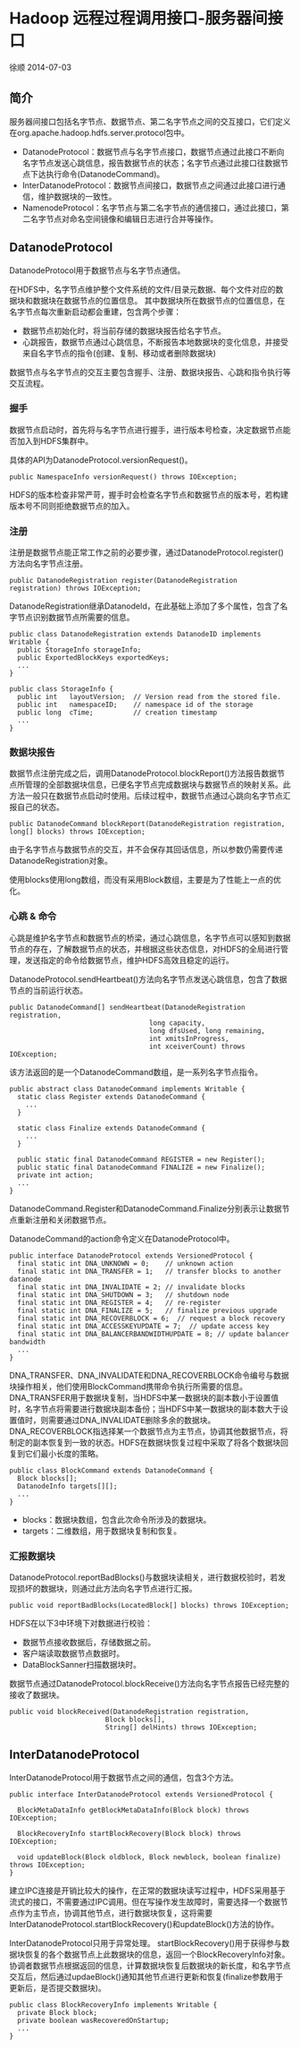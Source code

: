 # Hadoop 远程过程调用接口-服务器间接口

徐顺 2014-07-03

## 简介
服务器间接口包括名字节点、数据节点、第二名字节点之间的交互接口，它们定义在org.apache.hadoop.hdfs.server.protocol包中。

* DatanodeProtocol：数据节点与名字节点接口，数据节点通过此接口不断向名字节点发送心跳信息，报告数据节点的状态；名字节点通过此接口往数据节点下达执行命令(DatanodeCommand)。
* InterDatanodeProtocol：数据节点间接口，数据节点之间通过此接口进行通信，维护数据块的一致性。
* NamenodeProtocol：名字节点与第二名字节点的通信接口，通过此接口，第二名字节点对命名空间镜像和编辑日志进行合并等操作。

## DatanodeProtocol
DatanodeProtocol用于数据节点与名字节点通信。

在HDFS中，名字节点维护整个文件系统的文件/目录元数据、每个文件对应的数据块和数据块在数据节点的位置信息。
其中数据块所在数据节点的位置信息，在名字节点每次重新启动都会重建，包含两个步骤：

* 数据节点初始化时，将当前存储的数据块报告给名字节点。
* 心跳报告，数据节点通过心跳信息，不断报告本地数据块的变化信息，并接受来自名字节点的指令(创建、复制、移动或者删除数据块)

数据节点与名字节点的交互主要包含握手、注册、数据块报告、心跳和指令执行等交互流程。

### 握手
数据节点启动时，首先将与名字节点进行握手，进行版本号检查，决定数据节点能否加入到HDFS集群中。

具体的API为DatanodeProtocol.versionRequest()。

	public NamespaceInfo versionRequest() throws IOException;

HDFS的版本检查非常严苛，握手时会检查名字节点和数据节点的版本号，若构建版本号不同则拒绝数据节点的加入。

### 注册
注册是数据节点能正常工作之前的必要步骤，通过DatanodeProtocol.register()方法向名字节点注册。

	public DatanodeRegistration register(DatanodeRegistration registration) throws IOException;

DatanodeRegistration继承DatanodeId，在此基础上添加了多个属性，包含了名字节点识别数据节点所需要的信息。

	public class DatanodeRegistration extends DatanodeID implements Writable {
	  public StorageInfo storageInfo;
	  public ExportedBlockKeys exportedKeys;
	  ...
	} 

	public class StorageInfo {
	  public int   layoutVersion;  // Version read from the stored file.
	  public int   namespaceID;    // namespace id of the storage
	  public long  cTime;          // creation timestamp
	  ...
	}	  

### 数据块报告
数据节点注册完成之后，调用DatanodeProtocol.blockReport()方法报告数据节点所管理的全部数据块信息，已便名字节点完成数据块与数据节点的映射关系。此方法一般只在数据节点启动时使用。后续过程中，数据节点通过心跳向名字节点汇报自己的状态。

	public DatanodeCommand blockReport(DatanodeRegistration registration, long[] blocks) throws IOException;

由于名字节点与数据节点的交互，并不会保存其回话信息，所以参数仍需要传递DatanodeRegistration对象。

使用blocks使用long数组，而没有采用Block数组，主要是为了性能上一点的优化。

### 心跳 & 命令
心跳是维护名字节点和数据节点的桥梁，通过心跳信息，名字节点可以感知到数据节点的存在，了解数据节点的状态，并根据这些状态信息，对HDFS的全局进行管理，发送指定的命令给数据节点，维护HDFS高效且稳定的运行。

DatanodeProtocol.sendHeartbeat()方法向名字节点发送心跳信息，包含了数据节点的当前运行状态。

	public DatanodeCommand[] sendHeartbeat(DatanodeRegistration registration,
	                                   long capacity,
	                                   long dfsUsed, long remaining,
	                                   int xmitsInProgress,
	                                   int xceiverCount) throws IOException;

该方法返回的是一个DatanodeCommand数组，是一系列名字节点指令。

	public abstract class DatanodeCommand implements Writable {
	  static class Register extends DatanodeCommand {
	    ...
	  }

	  static class Finalize extends DatanodeCommand {
	    ...
	  }

	  public static final DatanodeCommand REGISTER = new Register();
	  public static final DatanodeCommand FINALIZE = new Finalize();
	  private int action;
	  ...
	}

DatanodeCommand.Register和DatanodeCommand.Finalize分别表示让数据节点重新注册和关闭数据节点。

DatanodeCommand的action命令定义在DatanodeProtocol中。

	public interface DatanodeProtocol extends VersionedProtocol {	 
	  final static int DNA_UNKNOWN = 0;    // unknown action   
	  final static int DNA_TRANSFER = 1;   // transfer blocks to another datanode
	  final static int DNA_INVALIDATE = 2; // invalidate blocks
	  final static int DNA_SHUTDOWN = 3;   // shutdown node
	  final static int DNA_REGISTER = 4;   // re-register
	  final static int DNA_FINALIZE = 5;   // finalize previous upgrade
	  final static int DNA_RECOVERBLOCK = 6;  // request a block recovery
	  final static int DNA_ACCESSKEYUPDATE = 7;  // update access key
	  final static int DNA_BALANCERBANDWIDTHUPDATE = 8; // update balancer bandwidth	
	  ...
	} 

DNA_TRANSFER、DNA_INVALIDATE和DNA_RECOVERBLOCK命令编号与数据块操作相关，他们使用BlockCommand携带命令执行所需要的信息。
DNA_TRANSFER用于数据块复制，当HDFS中某一数据块的副本数小于设置值时，名字节点将需要进行数据块副本备份；当HDFS中某一数据块的副本数大于设置值时，则需要通过DNA_INVALIDATE删除多余的数据块。
DNA_RECOVERBLOCK指选择某一个数据节点为主节点，协调其他数据节点，将制定的副本恢复到一致的状态。HDFS在数据块恢复过程中采取了将各个数据块回复到它们最小长度的策略。

	public class BlockCommand extends DatanodeCommand {
	  Block blocks[];
	  DatanodeInfo targets[][];
	  ...
	}

* blocks：数据块数组，包含此次命令所涉及的数据块。
* targets：二维数组，用于数据块复制和恢复。

### 汇报数据块
DatanodeProtocol.reportBadBlocks()与数据块读相关，进行数据校验时，若发现损坏的数据块，则通过此方法向名字节点进行汇报。

	public void reportBadBlocks(LocatedBlock[] blocks) throws IOException;

HDFS在以下3中环境下对数据进行校验：

* 数据节点接收数据后，存储数据之前。
* 客户端读取数据节点数据时。 
* DataBlockSanner扫描数据块时。

数据节点通过DatanodeProtocol.blockReceive()方法向名字节点报告已经完整的接收了数据块。

	public void blockReceived(DatanodeRegistration registration,
	                        Block blocks[],
	                        String[] delHints) throws IOException;

## InterDatanodeProtocol
InterDatanodeProtocol用于数据节点之间的通信，包含3个方法。

	public interface InterDatanodeProtocol extends VersionedProtocol {

	  BlockMetaDataInfo getBlockMetaDataInfo(Block block) throws IOException;

	  BlockRecoveryInfo startBlockRecovery(Block block) throws IOException;

	  void updateBlock(Block oldblock, Block newblock, boolean finalize) throws IOException;
	}

建立IPC连接是开销比较大的操作，在正常的数据块读写过程中，HDFS采用基于流式的接口，不需要通过IPC调用。但在写操作发生故障时，需要选择一个数据节点作为主节点，协调其他节点，进行数据块恢复，这将需要InterDatanodeProtocol.startBlockRecovery()和updateBlock()方法的协作。

InterDatanodeProtocol只用于异常处理。
startBlockRecovery()用于获得参与数据块恢复的各个数据节点上此数据块的信息，返回一个BlockRecoveryInfo对象。
协调者数据节点根据返回的信息，计算数据块恢复后数据块的新长度，和名字节点交互后，然后通过updaeBlock()通知其他节点进行更新和恢复(finalize参数用于更新后，是否提交数据块)。

	public class BlockRecoveryInfo implements Writable {
	  private Block block;
	  private boolean wasRecoveredOnStartup;
	  ...
	}
